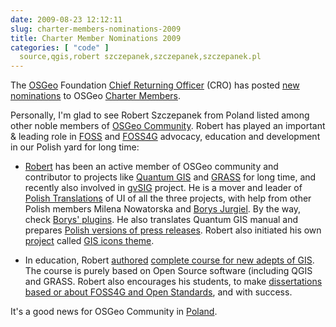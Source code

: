 ```yaml
---
date: 2009-08-23 12:12:11
slug: charter-members-nominations-2009
title: Charter Member Nominations 2009
categories: [ "code" ]
  source,qgis,robert szczepanek,szczepanek,szczepanek.pl
---
```


The [OSGeo](http://osgeo.org) Foundation [Chief Returning Officer](http://wiki.osgeo.org/wiki/Chief_Returning_Officer) (CRO) has posted [new nominations](http://wiki.osgeo.org/wiki/New_Member_Nominations_2009) to OSGeo [Charter Members](http://www.osgeo.org/charter_members).





Personally, I'm glad to see Robert Szczepanek from Poland listed among other noble members of [OSGeo Community](http://wiki.osgeo.org/wiki/Category:OSGeo_Member). Robert has played an important & leading role in [FOSS](http://en.wikipedia.org/wiki/Free_and_open_source_software) and [FOSS4G](http://foss4g.org/) advocacy, education and development in our Polish yard for long time:





  * [Robert](http://robert.szczepanek.pl/) has been an active member of OSGeo community and contributor to projects like [Quantum GIS](http://www.qgis.org/) and [GRASS](http://www.osgeo.org/grass/) for long time, and recently also involved in [gvSIG](http://www.osgeo.org/gvsig/) project. He is a mover and leader of [Polish Translations](http://www.qgis.org/wiki/Manual_Translation) of UI of all the three projects, with help from other Polish members Milena Nowatorska and [Borys Jurgiel](http://www.youtube.com/watch?v=MXyjWWneDpY). By the way, check [Borys' plugins](http://bwj.aster.net.pl/). He also translates Quantum GIS manual and prepares [Polish versions of press releases](http://www.qgis.org/wiki/Press_Release_Announcements). Robert also initiated his own [project](http://www.szczepanek.pl/icons.grass/v.0.1/) called [GIS icons theme](http://robert.szczepanek.pl/icons.php).


  * In education, Robert [authored](http://wiki.osgeo.org/wiki/Educational_Content_Inventory#Quantum_GIS_tutorial_-_Kurs_Quantum_GIS) [complete course for new adepts of GIS](http://robert.szczepanek.pl/qgis_tutorial.php). The course is purely based on Open Source software (including QGIS and GRASS. Robert also encourages his students, to make [dissertations based or about FOSS4G and Open Standards](http://holmes.iigw.pl/~rszczepa/dyplomy.php), and with success.




It's a good news for OSGeo Community in [Poland](http://en.wikipedia.org/wiki/Poland).
